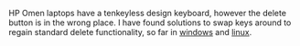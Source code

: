 HP Omen laptops have a tenkeyless design keyboard, however the delete button is in the wrong place. I have found solutions to swap keys around to regain standard delete functionality, so far in [windows](windows) and [linux](linux/README.md).